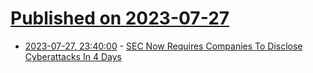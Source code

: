 # [Published on 2023-07-27](index.md)

* [2023-07-27, 23:40:00](https://it.slashdot.org/story/23/07/27/2118217/sec-now-requires-companies-to-disclose-cyberattacks-in-4-days?utm_source=rss1.0mainlinkanon&utm_medium=feed) - [SEC Now Requires Companies To Disclose Cyberattacks In 4 Days](https://it.slashdot.org/story/23/07/27/2118217/sec-now-requires-companies-to-disclose-cyberattacks-in-4-days?utm_source=rss1.0mainlinkanon&utm_medium=feed)
